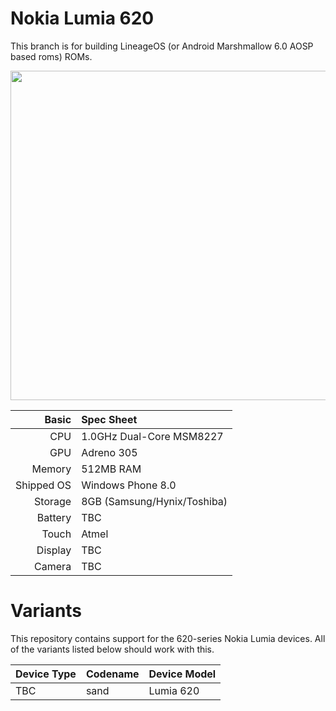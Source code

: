 Nokia Lumia 620
=============
This branch is for building LineageOS (or Android Marshmallow 6.0 AOSP based roms) ROMs.

<img src="http://cdn2.gsmarena.com/vv/pics/nokia/nokia-lumia-620-2.jpg" width="600" height="527" />

Basic   | Spec Sheet
-------:|:-------------------------
CPU     | 1.0GHz Dual-Core MSM8227
GPU     | Adreno 305
Memory  | 512MB RAM
Shipped OS | Windows Phone 8.0
Storage | 8GB (Samsung/Hynix/Toshiba)
Battery | TBC
Touch   | Atmel
Display | TBC
Camera  | TBC

Variants
=============
This repository contains support for the 620-series Nokia Lumia devices. All of the variants listed below should work with this.

Device Type  | Codename  | Device Model
:------------|:----------|:-------------
TBC          | sand      | Lumia 620


